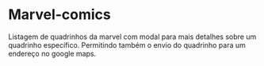 # Marvel-comics
Listagem de quadrinhos da marvel com modal para mais detalhes sobre um quadrinho específico. Permitindo também o envio do quadrinho para um endereço no google maps.
